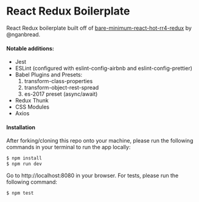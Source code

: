 # React Redux Boilerplate
React Redux boilerplate built off of [bare-minimum-react-hot-rr4-redux](https://github.com/nganbread/bare-minimum-react-hot-rr4-redux) by @nganbread.
#### Notable additions:
  * Jest
  * ESLint (configured with eslint-config-airbnb and eslint-config-prettier)
  * Babel Plugins and Presets:
    1. transform-class-properties
    2. transform-object-rest-spread
    3. es-2017 preset (async/await)
 * Redux Thunk
 * CSS Modules
 * Axios

#### Installation
After forking/cloning this repo onto your machine, please run the following commands in your terminal to run the app locally:
```sh
$ npm install
$ npm run dev
```
Go to http://localhost:8080 in your browser.
For tests, please run the following command:
```sh
$ npm test
```
